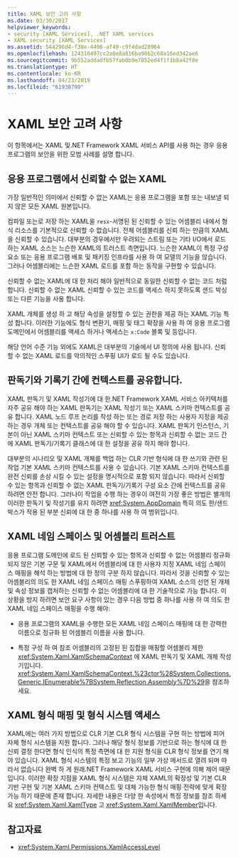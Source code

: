 ```yaml
---
title: XAML 보안 고려 사항
ms.date: 03/30/2017
helpviewer_keywords:
- security [XAML Services], .NET XAML services
- XAML security [XAML Services]
ms.assetid: 544296d4-f38e-4498-af49-c9f4dad28964
ms.openlocfilehash: 124310497cc2a8e8a816ba90b2c68a16ed342ae6
ms.sourcegitcommit: 9b552addadfb57fab0b9e7852ed4f1f1b8a42f8e
ms.translationtype: HT
ms.contentlocale: ko-KR
ms.lasthandoff: 04/23/2019
ms.locfileid: "61938790"
---
```

# <a name="xaml-security-considerations"></a>XAML 보안 고려 사항
이 항목에서는 XAML 및.NET Framework XAML 서비스 API를 사용 하는 경우 응용 프로그램의 보안을 위한 모범 사례를 설명 합니다.  
  
## <a name="untrusted-xaml-in-applications"></a>응용 프로그램에서 신뢰할 수 없는 XAML  
 가장 일반적인 의미에서 신뢰할 수 없는 XAML는 응용 프로그램을 포함 또는 내보낼 되지 않은 모든 XAML 원본입니다.  
  
 컴파일 또는로 저장 하는 XAML을 `resx`-서명된 된 신뢰할 수 있는 어셈블리 내에서 형식 리소스를 기본적으로 신뢰할 수 없습니다. 전체 어셈블리를 신뢰 하는 만큼의 XAML을 신뢰할 수 있습니다. 대부분의 경우에서만 우려되는 스트림 또는 기타 I/O에서 로드 하는 XAML 소스는 느슨한 XAML의 트러스트 측면입니다. 느슨한 XAML이 특정 구성 요소 또는 응용 프로그램 배포 및 패키징 인프라를 사용 하 여 모델의 기능을 않습니다. 그러나 어셈블리에는 느슨한 XAML 로드를 포함 하는 동작을 구현할 수 있습니다.  
  
 신뢰할 수 없는 XAML에 대 한 처리 해야 일반적으로 동일한 신뢰할 수 없는 코드 처럼 합니다. 신뢰할 수 없는 XAML 신뢰할 수 있는 코드를 액세스 하지 못하도록 샌드 박싱 또는 다른 기능을 사용 합니다.  
  
 XAML 개체를 생성 하 고 해당 속성을 설정할 수 있는 권한을 제공 하는 XAML 기능 특성 합니다. 이러한 기능에도 형식 변환기, 매핑 및 태그 확장을 사용 하 여 응용 프로그램 도메인에서 어셈블리를 액세스 하거나 액세스는 `x:Code` 블록 및 등입니다.  
  
 해당 언어 수준 기능 외에도 XAML은 대부분의 기술에서 UI 정의에 사용 됩니다. 신뢰할 수 없는 XAML 로드를 악의적인 스푸핑 UI가 로드 될 수도 있습니다.  
  
## <a name="sharing-context-between-readers-and-writers"></a>판독기와 기록기 간에 컨텍스트를 공유합니다.  
 XAML 판독기 및 XAML 작성기에 대 한.NET Framework XAML 서비스 아키텍처를 자주 공유 해야 하는 XAML 판독기는 XAML 작성기 또는 XAML 스키마 컨텍스트를 공유 합니다. XAML 노드 루프 논리를 작성 하는 또는 경로 저장 하는 사용자 지정을 제공 하는 경우 개체 또는 컨텍스트를 공유 해야 할 수 있습니다. XAML 판독기 인스턴스, 기본이 아닌 XAML 스키마 컨텍스트 또는 신뢰할 수 있는 항목과 신뢰할 수 없는 코드 간에 XAML 판독기/기록기 클래스에 대 한 설정을 공유 하지 해야 합니다.  
  
 대부분의 시나리오 및 XAML 개체를 백업 하는 CLR 기반 형식에 대 한 쓰기와 관련 된 작업 기본 XAML 스키마 컨텍스트를 사용 수 있습니다. 기본 XAML 스키마 컨텍스트를 완전 신뢰를 손상 시킬 수 있는 설정을 명시적으로 포함 되지 않습니다. 따라서 신뢰할 수 있는 항목과 신뢰할 수 없는 XAML 판독기/기록기 구성 요소 간에 컨텍스트를 공유 하려면 안전 합니다. 그러나이 작업을 수행 하는 경우이 여전히 가장 좋은 방법은 별개의 이러한 판독기 및 작성기를 유지 하려면 <xref:System.AppDomain> 특히 의도 한/샌드박스가 적용 된 부분 신뢰에 대 한 중 하나를 사용 하 여 범위입니다.  
  
## <a name="xaml-namespaces-and-assembly-trust"></a>XAML 네임 스페이스 및 어셈블리 트러스트  
 응용 프로그램 도메인에 로드 된 신뢰할 수 있는 항목과 신뢰할 수 없는 어셈블리 정규화 되지 않은 기본 구문 및 XAML에서 어셈블리에 대 한 사용자 지정 XAML 네임 스페이스 매핑을 해석 하는 방법에 대 한 정의 구분 하지 않습니다. 따라서 것을 신뢰할 수 있는 어셈블리의 의도 한 XAML 네임 스페이스 매핑 스푸핑하여 XAML 소스의 선언 된 개체 및 속성 정보를 캡처하는 신뢰할 수 없는 어셈블리에 대 한 기술적으로 가능 합니다. 이 상황을 방지 하려면 보안 요구 사항이 있는 경우 다음 방법 중 하나를 사용 하 여 의도 한 XAML 네임 스페이스 매핑을 수행 해야:  
  
- 응용 프로그램의 XAML을 수행한 모든 XAML 네임 스페이스 매핑에 대 한 강력한 이름으로 정규화 된 어셈블리 이름을 사용 합니다.  
  
- 특정 구성 하 여 참조 어셈블리의 고정된 된 집합을 매핑할 어셈블리 제한 <xref:System.Xaml.XamlSchemaContext> 에 XAML 판독기 및 XAML 개체 작성기입니다. <xref:System.Xaml.XamlSchemaContext.%23ctor%28System.Collections.Generic.IEnumerable%7BSystem.Reflection.Assembly%7D%29>을 참조하세요.  
  
## <a name="xaml-type-mapping-and-type-system-access"></a>XAML 형식 매핑 및 형식 시스템 액세스  
 XAML에는 여러 가지 방법으로 CLR 기본 CLR 형식 시스템을 구현 하는 방법에 피어 자체 형식 시스템을 지원 합니다. 그러나 해당 형식 정보를 기반으로 하는 형식에 대 한 신뢰 결정 한다면 형식 인식의 특정 측면에 대 한 지원 형식을 CLR 형식 정보를 연기 해야 있습니다. XAML 형식 시스템의 특정 보고 기능의 일부 가상 메서드로 열려 되며 따라서 없습니다 완벽 하 게 원래.NET Framework XAML 서비스 구현에 의해 제어 때문입니다. 이러한 확장 지점을 XAML 형식 시스템은 자체 XAML의 확장성 및 기본 CLR 기반 구현 및 기본 XAML 스키마 컨텍스트 및 대체 가능한 형식 매핑 전략에 맞게 확장 가능 하기 때문에 존재 합니다. 자세한 내용은 다양 한 속성에서 특정 정보를 참조 하세요 <xref:System.Xaml.XamlType> 고 <xref:System.Xaml.XamlMember>입니다.  
  
## <a name="see-also"></a>참고자료

- <xref:System.Xaml.Permissions.XamlAccessLevel>
